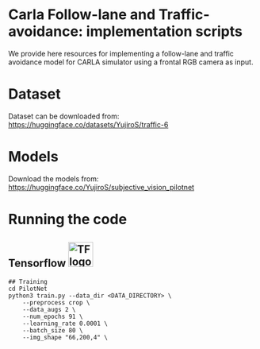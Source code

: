 # Carla Follow-lane and Traffic-avoidance: implementation scripts

We provide here resources for implementing a follow-lane and traffic avoidance model for CARLA simulator using a frontal RGB camera as input.

# Dataset

Dataset can be downloaded from: https://huggingface.co/datasets/YujiroS/traffic-6

# Models

Download the models from: https://huggingface.co/YujiroS/subjective_vision_pilotnet

# Running the code

## Tensorflow <img src="https://upload.wikimedia.org/wikipedia/commons/thumb/2/2d/Tensorflow_logo.svg/1200px-Tensorflow_logo.svg.png" alt="TF logo" width="50"/> 
```
## Training
cd PilotNet
python3 train.py --data_dir <DATA_DIRECTORY> \
    --preprocess crop \
    --data_augs 2 \
    --num_epochs 91 \
    --learning_rate 0.0001 \
    --batch_size 80 \
    --img_shape "66,200,4" \
